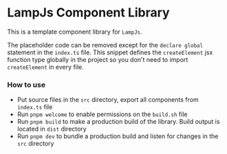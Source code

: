 # LampJs Component Library

This is a template component library for `LampJs`.

The placeholder code can be removed except for the `declare global` statement in the `index.ts` file. This snippet defines the `createElement` jsx function type globally in the project so you don't need to import `createElement` in every file.

### How to use

- Put source files in the `src` directory, export all components from `index.ts` file
- Run `pnpm welcome` to enable permissions on the `build.sh` file
- Run `pnpm build` to make a production build of the library. Build output is located in `dist` directory
- Run `pnpm dev` to bundle a production build and listen for changes in the `src` directory
